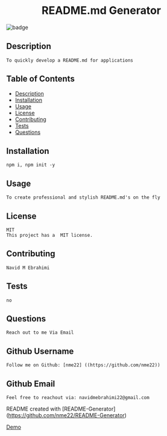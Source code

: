 
<h1 align="center">README.md Generator </h1>

![badge](https://img.shields.io/badge/license-MIT-blue)<br />

## Description
	To quickly develop a README.md for applications

## Table of Contents
- [Description](#description)
- [Installation](#installation)
- [Usage](#usage)
- [License](#license)
- [Contributing](#contributing)
- [Tests](#tests)
- [Questions](#questions)

## Installation
    npm i, npm init -y

## Usage
    To create professional and stylish README.md's on the fly

## License
    MIT
    This project has a  MIT license.

## Contributing
    Navid M Ebrahimi

## Tests
    no

## Questions
    Reach out to me Via Email
    
## Github Username

    Follow me on Github: [nme22] ((https://github.com/nme22))

## Github Email
	Feel free to reachout via: navidmebrahimi22@gmail.com
	
README created with [README-Generator] (https://github.com/nme22/README-Generator)

<a href="https://drive.google.com/file/d/1qidx1VxjJDMwd9PS9HPlj4Ipz9J8WjzV/view" target="_"> Demo </a>